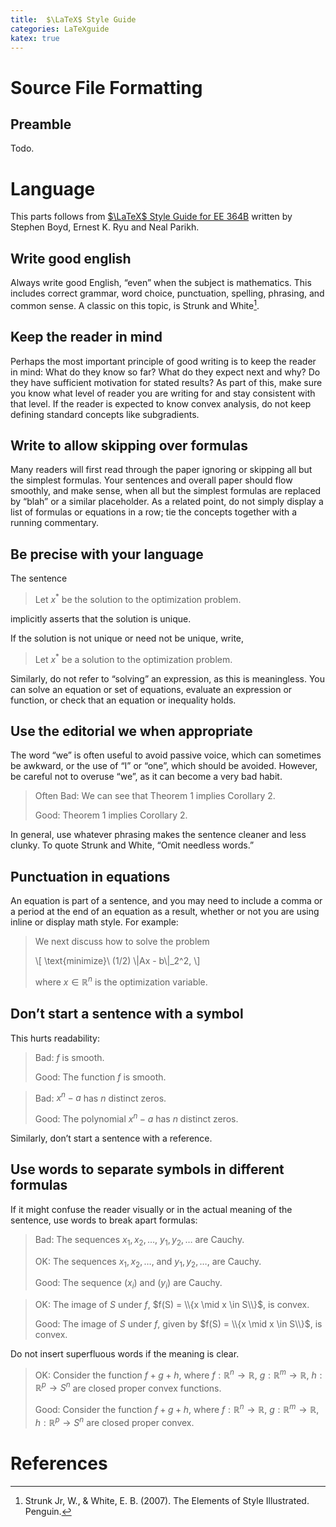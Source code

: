 ```yaml
---
title:  $\LaTeX$ Style Guide
categories: LaTeXguide
katex: true
---
```


# Source File Formatting

## Preamble

Todo.

# Language

This parts follows from [$\LaTeX$ Style Guide for EE 364B](https://web.stanford.edu/class/ee364b/latex_templates/template_notes.pdf) written by Stephen Boyd, Ernest K. Ryu and Neal Parikh.

## Write good english

Always write good English, “even” when the subject is mathematics. 
This includes correct grammar, word choice, punctuation, spelling, phrasing, and common sense. 
A classic on this topic, is Strunk and White[^SW07].

## Keep the reader in mind

Perhaps the most important principle of good writing is to keep the reader in mind: 
What do they know so far? 
What do they expect next and why?
Do they have sufficient motivation for stated results? 
As part of this, make sure you know what level of reader you are writing for and stay consistent with that level. 
If the reader is expected to know convex analysis, do not keep defining standard concepts like subgradients.

## Write to allow skipping over formulas

Many readers will first read through the paper ignoring or skipping all but the simplest formulas. 
Your sentences and overall paper should flow smoothly, and make sense, when all but the simplest formulas are replaced by “blah” or a similar placeholder. 
As a related point, do not simply display a list of formulas or equations in a row; tie the concepts together with a running commentary.

## Be precise with your language

The sentence 

> Let $x^*$ be the solution to the optimization problem.

implicitly asserts that the solution is unique. 

If the solution is not unique or need not be unique, write, 

> Let $x^*$ be a solution to the optimization problem. 

Similarly, do not refer to “solving” an expression, as this is meaningless. 
You can solve an equation or set of equations, evaluate an expression or function, or check that an equation or inequality holds.

## Use the editorial we when appropriate

The word “we” is often useful to avoid passive voice, which can sometimes be awkward, or the use of “I” or “one”, which should be avoided. 
However, be careful not to overuse “we”, as it can become a very bad habit.

> Often Bad: We can see that Theorem 1 implies Corollary 2.
>
> Good: Theorem 1 implies Corollary 2.

In general, use whatever phrasing makes the sentence cleaner and less clunky. 
To quote Strunk and White, “Omit needless words.”

## Punctuation in equations

An equation is part of a sentence, 
and you may need to include a comma or a period at the end of an equation as a result, whether or not you are using inline or display math style. 
For example:

> We next discuss how to solve the problem
>
> \\[ \text{minimize}\\ (1/2) \\|Ax - b\\|_2^2, \\]
>
> where $x \in \mathbb R^n$ is the optimization variable.

## Don’t start a sentence with a symbol

This hurts readability:

> Bad: $f$ is smooth.
>
> Good: The function $f$ is smooth.

> Bad: $x^n - a$ has $n$ distinct zeros.
>
> Good: The polynomial $x^n - a$ has $n$ distinct zeros.

Similarly, don’t start a sentence with a reference.

## Use words to separate symbols in different formulas

If it might confuse the reader visually or in the actual meaning of the sentence, 
use words to break apart formulas:

> Bad: The sequences $x_1, x_2, \dots$, $y_1, y_2, \dots$ are Cauchy.
>
> OK: The sequences $x_1, x_2, \dots$, and $y_1, y_2, \dots$, are Cauchy.
>
> Good: The sequence $(x_i)$ and $(y_i)$ are Cauchy.

> OK: The image of $S$ under $f$, $f(S) = \\{x \mid x \in S\\}$, is convex.
>
> Good: The image of $S$ under $f$, given by $f(S) = \\{x \mid x \in S\\}$, is convex.

Do not insert superfluous words if the meaning is clear.

> OK: Consider the function $f + g + h$, where 
$f : \mathbb R^n \to \mathbb R$, $g: \mathbb R^m \to \mathbb R$, $h: \mathbb R^p \to S^n$ are closed proper convex functions.
>
> Good: Consider the function $f + g + h$, where 
$f: \mathbb R^n \to \mathbb R$, $g: \mathbb R^m \to \mathbb R$, $h: \mathbb R^p \to S^n$ are closed proper convex.

# References

[^SW07]: Strunk Jr, W., & White, E. B. (2007). The Elements of Style Illustrated. Penguin.